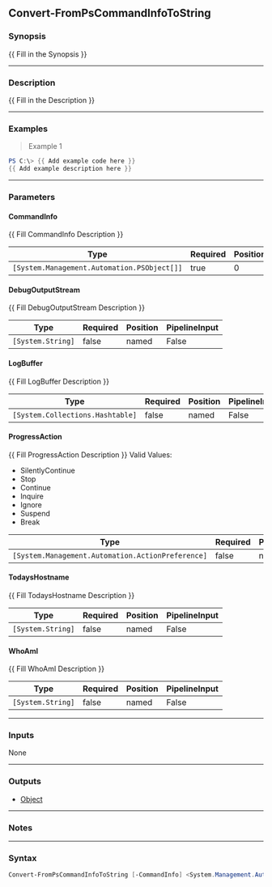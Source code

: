 Convert-FromPsCommandInfoToString
---------------------------------

### Synopsis
{{ Fill in the Synopsis }}

---

### Description

{{ Fill in the Description }}

---

### Examples
> Example 1

```PowerShell
PS C:\> {{ Add example code here }}
{{ Add example description here }}
```

---

### Parameters
#### **CommandInfo**
{{ Fill CommandInfo Description }}

|Type                                       |Required|Position|PipelineInput|
|-------------------------------------------|--------|--------|-------------|
|`[System.Management.Automation.PSObject[]]`|true    |0       |False        |

#### **DebugOutputStream**
{{ Fill DebugOutputStream Description }}

|Type             |Required|Position|PipelineInput|
|-----------------|--------|--------|-------------|
|`[System.String]`|false   |named   |False        |

#### **LogBuffer**
{{ Fill LogBuffer Description }}

|Type                            |Required|Position|PipelineInput|
|--------------------------------|--------|--------|-------------|
|`[System.Collections.Hashtable]`|false   |named   |False        |

#### **ProgressAction**
{{ Fill ProgressAction Description }}
Valid Values:

* SilentlyContinue
* Stop
* Continue
* Inquire
* Ignore
* Suspend
* Break

|Type                                             |Required|Position|PipelineInput|Aliases|
|-------------------------------------------------|--------|--------|-------------|-------|
|`[System.Management.Automation.ActionPreference]`|false   |named   |False        |proga  |

#### **TodaysHostname**
{{ Fill TodaysHostname Description }}

|Type             |Required|Position|PipelineInput|
|-----------------|--------|--------|-------------|
|`[System.String]`|false   |named   |False        |

#### **WhoAmI**
{{ Fill WhoAmI Description }}

|Type             |Required|Position|PipelineInput|
|-----------------|--------|--------|-------------|
|`[System.String]`|false   |named   |False        |

---

### Inputs
None

---

### Outputs
* [Object](https://learn.microsoft.com/en-us/dotnet/api/System.Object)

---

### Notes

---

### Syntax
```PowerShell
Convert-FromPsCommandInfoToString [-CommandInfo] <System.Management.Automation.PSObject[]> [-DebugOutputStream <System.String>] [-LogBuffer <System.Collections.Hashtable>] [-ProgressAction <System.Management.Automation.ActionPreference>] [-TodaysHostname <System.String>] [-WhoAmI <System.String>] [<CommonParameters>]
```
